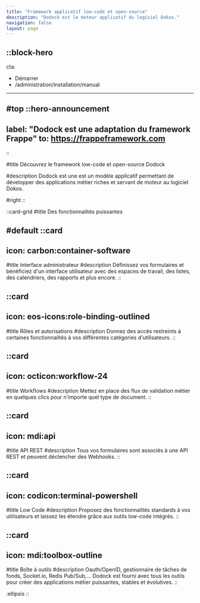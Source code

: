 ```yaml
---
title: "Framework applicatif low-code et open-source"
description: "Dodock est le moteur applicatif du logiciel Dokos."
navigation: false
layout: page
---
```


::block-hero
---
cta:
  - Démarrer
  - /administration/installation/manual
---

#top
  ::hero-announcement
  ---
  label: "Dodock est une adaptation du framework Frappe"
  to: https://frappeframework.com
  ---
  ::

#title
Découvrez le framework low-code et open-source Dodock

#description
Dodock est une est un modèle applicatif permettant de développer des applications métier riches et servant de moteur au logiciel Dokos.  

#right
::

::card-grid
#title
Des fonctionnalités puissantes

#default
  ::card
  ---
  icon: carbon:container-software
  ---
  #title
  Interface administrateur
  #description
  Définissez vos formulaires et bénéficiez d'un interface utilisateur avec des espaces de travail, des listes, des calendriers, des rapports et plus encore.
  ::

  ::card
  ---
  icon: eos-icons:role-binding-outlined
  ---
  #title
  Rôles et autorisations
  #description
  Donnez des accès restreints à certaines fonctionnalités à vos différentes catégories d'utilisateurs.
  ::

  ::card
  ---
  icon: octicon:workflow-24
  ---
  #title
  Workflows
  #description
  Mettez en place des flux de validation métier en quelques clics pour n'importe quel type de document.
  ::

  ::card
  ---
  icon: mdi:api
  ---
  #title
  API REST
  #description
  Tous vos formulaires sont associés à une API REST et peuvent déclencher des Webhooks.
  ::

  ::card
  ---
  icon: codicon:terminal-powershell
  ---
  #title
  Low Code
  #description
  Proposez des fonctionnalités standards à vos utilisateurs et laissez les étendre grâce aux outils low-code intégrés.
  ::

  ::card
  ---
  icon: mdi:toolbox-outline
  ---
  #title
  Boîte à outils
  #description
  Oauth/OpenID, gestionnaire de tâches de fonds, Socket.io, Redis Pub/Sub,... Dodock est fourni avec tous les outils pour créer des applications métier puissantes, stables et évolutives.
  ::

:ellipsis
::
